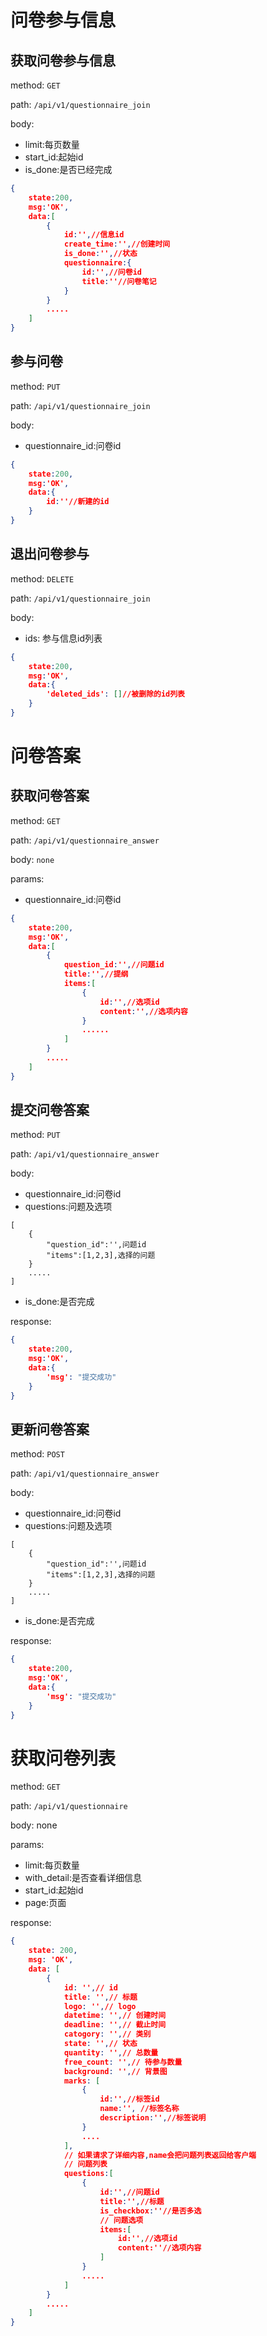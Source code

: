 # 问卷参与信息

## 获取问卷参与信息

method: `GET`

path: `/api/v1/questionnaire_join`

body:

- limit:每页数量
- start_id:起始id
- is_done:是否已经完成

```json
{
    state:200,
    msg:'OK',
    data:[
        {
            id:'',//信息id
            create_time:'',//创建时间
            is_done:'',//状态
            questionnaire:{
                id:'',//问卷id
                title:''//问卷笔记
            }
        }
        .....
    ]
}
```

## 参与问卷

method: `PUT`

path: `/api/v1/questionnaire_join`

body:
- questionnaire_id:问卷id

```json
{
    state:200,
    msg:'OK',
    data:{
        id:''//新建的id
    }
}
```

## 退出问卷参与

method: `DELETE`

path: `/api/v1/questionnaire_join`

body:
- ids: 参与信息id列表

```json
{
    state:200,
    msg:'OK',
    data:{
        'deleted_ids': []//被删除的id列表
    }
}
```

# 问卷答案

## 获取问卷答案

method: `GET`

path: `/api/v1/questionnaire_answer`

body: `none`

params:
- questionnaire_id:问卷id

```json
{
    state:200,
    msg:'OK',
    data:[
        {
            question_id:'',//问题id
            title:'',//提纲
            items:[
                {
                    id:'',//选项id
                    content:'',//选项内容
                }
                ......
            ]
        }
        .....
    ]
}
```


## 提交问卷答案

method: `PUT`

path: `/api/v1/questionnaire_answer`

body:
- questionnaire_id:问卷id
- questions:问题及选项
```
[
    {
        "question_id":'',问题id
        "items":[1,2,3],选择的问题
    }
    .....
]
```
- is_done:是否完成


response:

```json
{
    state:200,
    msg:'OK',
    data:{
        'msg': "提交成功"
    }
}
```


## 更新问卷答案

method: `POST`

path: `/api/v1/questionnaire_answer`

body:
- questionnaire_id:问卷id
- questions:问题及选项
```
[
    {
        "question_id":'',问题id
        "items":[1,2,3],选择的问题
    }
    .....
]
```
- is_done:是否完成


response:

```json
{
    state:200,
    msg:'OK',
    data:{
        'msg': "提交成功"
    }
}
```

# 获取问卷列表

method: `GET`

path: `/api/v1/questionnaire`

body: none

params:
- limit:每页数量
- with_detail:是否查看详细信息
- start_id:起始id
- page:页面

response:

```json
{
    state: 200,
    msg: 'OK',
    data: [
        {
            id: '',// id
            title: '',// 标题
            logo: '',// logo
            datetime: '',// 创建时间
            deadline: '',// 截止时间
            catogory: '',// 类别
            state: '',// 状态
            quantity: '',// 总数量
            free_count: '',// 待参与数量
            background: '',// 背景图
            marks: [
                {
                    id:'',//标签id
                    name:'', //标签名称
                    description:'',//标签说明
                }
                ....
            ],
            // 如果请求了详细内容,name会把问题列表返回给客户端
            // 问题列表
            questions:[
                {
                    id:'',//问题id
                    title:'',//标题
                    is_checkbox:''//是否多选
                    // 问题选项
                    items:[
                        id:'',//选项id
                        content:''//选项内容
                    ]
                }
                .....
            ]
        }
        .....
    ]
}
```